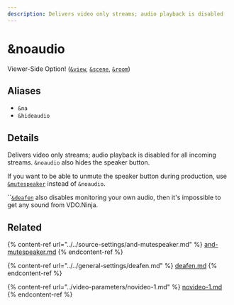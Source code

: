 ```yaml
---
description: Delivers video only streams; audio playback is disabled
---
```


# \&noaudio

Viewer-Side Option! ([`&view`](view.md), [`&scene`](scene.md), [`&room`](../../general-settings/room.md))

## Aliases

* `&na`
* `&hideaudio`

## Details

Delivers video only streams; audio playback is disabled for all incoming streams. `&noaudio` also hides the speaker button.

If you want to be able to unmute the speaker button during production, use [`&mutespeaker`](../../source-settings/and-mutespeaker.md) instead of `&noaudio`.&#x20;

``[`&deafen`](../../general-settings/deafen.md) also disables monitoring your own audio, then it's impossible to get any sound from VDO.Ninja.

## Related

{% content-ref url="../../source-settings/and-mutespeaker.md" %}
[and-mutespeaker.md](../../source-settings/and-mutespeaker.md)
{% endcontent-ref %}

{% content-ref url="../../general-settings/deafen.md" %}
[deafen.md](../../general-settings/deafen.md)
{% endcontent-ref %}

{% content-ref url="../video-parameters/novideo-1.md" %}
[novideo-1.md](../video-parameters/novideo-1.md)
{% endcontent-ref %}
